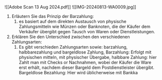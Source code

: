 
![[Adobe Scan 13 Aug 2024.pdf]]
![[IMG-20240813-WA0009.jpg]]
1. Erläutern Sie das Prinzip der Barzahlung:
	1. es basiert auf dem direkten Austausch von physische Zahlungsmitteln wie Münzen oder Banknoten, die der Käufer dem Verkäufer übergibt gegen Tausch von Waren oder Dienstleistungen.
2. Erklären Sie den Unterschied zwischen den verschiedenen Zahlungsarten:
	1. Es gibt verschieden Zahlungsarten sowie: barzahlung, halbbarezahlung und bargeldlose Zahlung,
	   Barzahlung: Erfolgt mit physischen mitteln, mit physischer Übergabe, 
	   halbbare Zahlung: hier Zahlt man mit Checks or Nachnahmen, wobei der Käufer die Ware erst erhält, nachdem dieser Bargeld dem Postdienstleister übergibt. 
	   Bargeldlose Bezahlung: Hier wird üblicherweise mit Bankka